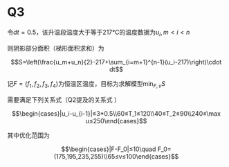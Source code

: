 # Q3

令$dt=0.5$，该升温段温度大于等于217℃的温度数据为$u_i,m<i<n$

则阴影部分面积（梯形面积求和）为

$$S=\left(\frac{u_m+u_n}{2}-217+\sum_{i=m+1}^{n-1}(u_i-217)\right)\cdot dt$$

记$F=(f_1,f_2,f_3,f_4)$为恒温区温度，目标为求解模型$\min_{F,v} S$

需要满足下列关系式（Q2提及的关系式 ）

$$\begin{cases}|u_i-u_{i-1}|≤3*0.5\\60≤T_1≤120\\40≤T_2≤90\\240≤\max u≤250\end{cases}$$

其中优化范围为

$$\begin{cases}|F-F_0|≤10\quad F_0=(175,195,235,255)\\65≤v≤100\end{cases}$$


